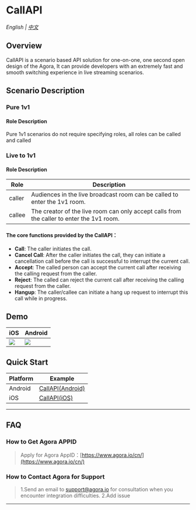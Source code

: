 # CallAPI

*English | [中文](README_zh.md)*

## Overview

CallAPI is a scenario based API solution for one-on-one, one second open design of the Agora, It can provide developers with an extremely fast and smooth switching experience in live streaming scenarios.

## Scenario Description

### Pure 1v1

#### Role Description
Pure 1v1 scenarios do not require specifying roles, all roles can be called and called

### Live to 1v1

#### Role Description
| Role       | Description                 |
|------------|-----------------------------|
| caller | Audiences in the live broadcast room can be called to enter the 1v1 room.  |
| callee | The creator of the live room can only accept calls from the caller to enter the 1v1 room. |



#### The core functions provided by the CallAPI：
- **Call**: The caller initiates the call.
- **Cancel Call**: After the caller initiates the call, they can initiate a cancellation call before the call is successful to interrupt the current call.
- **Accept**: The called person can accept the current call after receiving the calling request from the caller.
- **Reject**: The called can reject the current call after receiving the calling request from the caller.
- **Hangup**: The caller/callee can initiate a hang up request to interrupt this call while in progress.



## Demo

| iOS                                                          | Android                                                      |
| ------------------------------------------------------------ | ------------------------------------------------------------ |
| ![](https://fullapp.oss-cn-beijing.aliyuncs.com/scenario_api/1v1_qrcode_ios.png) | ![](https://fullapp.oss-cn-beijing.aliyuncs.com/scenario_api/1v1_qrcode_android.png) |

## Quick Start

| Platform     | Example                   |
|---------|------------------------|
| Android | [CallAPI(Android)](Android) |
| iOS     | [CallAPI(iOS)](iOS)   |


---

## FAQ

### How to Get Agora APPID

> Apply for Agora AppID：[https://www.agora.io/cn/](https://www.agora.io/cn/)


### How to Contact Agora for Support

> 1.Send an email to support@agora.io for consultation when you encounter integration difficulties.
> 2.Add issue
 

---

